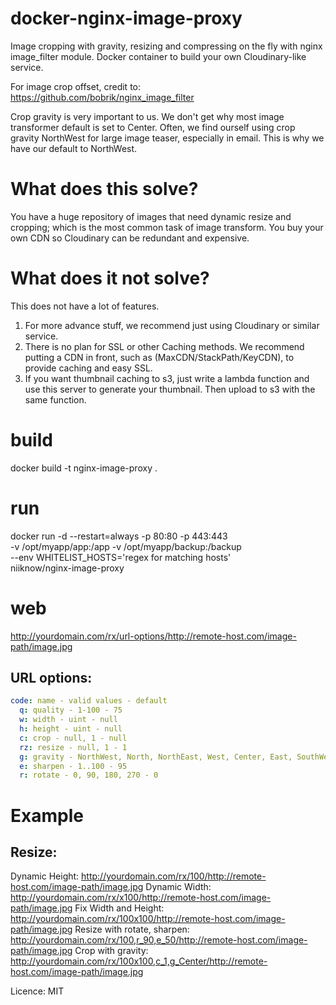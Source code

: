 # docker-nginx-image-proxy
Image cropping with gravity, resizing and compressing on the fly with nginx image_filter module.  Docker container to build your own Cloudinary-like service.

For image crop offset, credit to: https://github.com/bobrik/nginx_image_filter

Crop gravity is very important to us.  We don't get why most image transformer default is set to Center.  Often, we find ourself using crop gravity NorthWest for large image teaser, especially in email.  This is why we have our default to NorthWest.  

# What does this solve?
You have a huge repository of images that need dynamic resize and cropping; which is the most common task of image transform.  You buy your own CDN so Cloudinary can be redundant and expensive.

# What does it not solve?
This does not have a lot of features.

1.  For more advance stuff, we recommend just using Cloudinary or similar service.
2.  There is no plan for SSL or other Caching methods.  We recommend putting a CDN in front, such as (MaxCDN/StackPath/KeyCDN), to provide caching and easy SSL.
3.  If you want thumbnail caching to s3, just write a lambda function and use this server to generate your thumbnail.  Then upload to s3 with the same function.

# build
docker build -t nginx-image-proxy .

# run
docker run -d --restart=always -p 80:80 -p 443:443 \
-v /opt/myapp/app:/app -v /opt/myapp/backup:/backup \
--env WHITELIST_HOSTS='regex for matching hosts' \
niiknow/nginx-image-proxy

# web
http://yourdomain.com/rx/url-options/http://remote-host.com/image-path/image.jpg

URL options:
-------------

```yml
code: name - valid values - default
  q: quality - 1-100 - 75 
  w: width - uint - null
  h: height - uint - null
  c: crop - null, 1 - null
  rz: resize - null, 1 - 1
  g: gravity - NorthWest, North, NorthEast, West, Center, East, SouthWest, South, SouthEast *case-sensitive* - NorthWest
  e: sharpen - 1..100 - 95
  r: rotate - 0, 90, 180, 270 - 0
```

# Example 

Resize: 
-------

Dynamic Height: http://yourdomain.com/rx/100/http://remote-host.com/image-path/image.jpg
Dynamic Width: http://yourdomain.com/rx/x100/http://remote-host.com/image-path/image.jpg
Fix Width and Height: http://yourdomain.com/rx/100x100/http://remote-host.com/image-path/image.jpg
Resize with rotate, sharpen: http://yourdomain.com/rx/100,r_90,e_50/http://remote-host.com/image-path/image.jpg
Crop with gravity: http://yourdomain.com/rx/100x100,c_1,g_Center/http://remote-host.com/image-path/image.jpg

Licence: MIT
